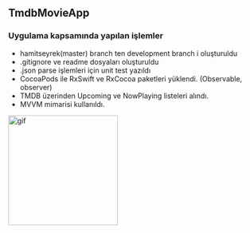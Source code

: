 
## TmdbMovieApp

### Uygulama kapsamında yapılan işlemler

* hamitseyrek(master) branch ten development branch i oluşturuldu
* .gitignore ve readme dosyaları oluşturuldu
* .json parse işlemleri için unit test yazıldı
* CocoaPods ile RxSwift ve RxCocoa paketleri yüklendi. (Observable, observer)
* TMDB üzerinden Upcoming ve NowPlaying listeleri alındı.
* MVVM mimarisi kullanıldı.


<img src="ReadmeFolder/movieApp.gif" alt="gif" style="width:220px;"/>
